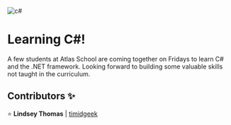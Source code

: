 ![c#](https://miro.medium.com/v2/resize:fit:1400/0*I0gdONJU_v60L2Rp.jpg)
# Learning C#!

A few students at Atlas School are coming together on Fridays to learn C# and the .NET framework. Looking forward to building some valuable skills not taught in the curriculum.

## Contributors :sparkles:

:star: **Lindsey Thomas** | [timidgeek](http://timidgeek.com/)